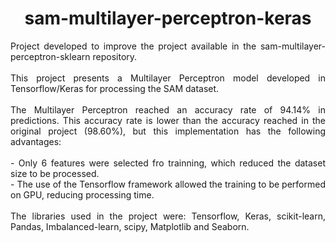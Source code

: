 <div align="center">

# sam-multilayer-perceptron-keras

<div align="justify">
Project developed to improve the project available in the sam-multilayer-perceptron-sklearn repository.
<br><br>
This project presents a Multilayer Perceptron model developed in Tensorflow/Keras for processing the SAM dataset.
<br><br>
The Multilayer Perceptron reached an accuracy rate of 94.14% in predictions. This accuracy rate is lower than the accuracy reached in the original project (98.60%), but this implementation has the following advantages:
<br><br>
- Only 6 features were selected fro trainning, which reduced the dataset size to be processed.<br>
- The use of the Tensorflow framework allowed the training to be performed on GPU, reducing processing time.
<br><br>
The libraries used in the project were: Tensorflow, Keras, scikit-learn, Pandas, Imbalanced-learn, scipy, Matplotlib and Seaborn. 
